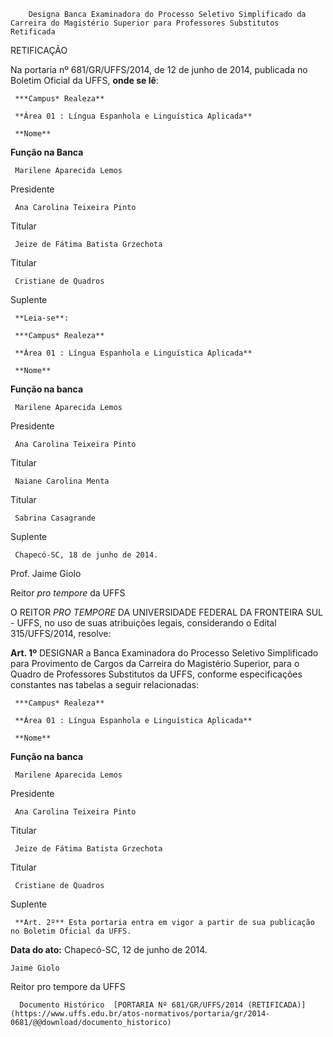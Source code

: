         Designa Banca Examinadora do Processo Seletivo Simplificado da Carreira do Magistério Superior para Professores Substitutos Retificada  

RETIFICAÇÃO

 Na portaria nº 681/GR/UFFS/2014, de 12 de junho de 2014, publicada no Boletim Oficial da UFFS, **onde se lê**:

     ***Campus* Realeza**

     **Área 01 : Língua Espanhola e Linguística Aplicada** 

     **Nome**

   **Função na Banca**

     Marilene Aparecida Lemos

   Presidente

     Ana Carolina Teixeira Pinto

   Titular

     Jeize de Fátima Batista Grzechota

   Titular

     Cristiane de Quadros

   Suplente

     **Leia-se**:

     ***Campus* Realeza**

     **Área 01 : Língua Espanhola e Linguística Aplicada** 

     **Nome**

   **Função na banca**

     Marilene Aparecida Lemos

   Presidente

     Ana Carolina Teixeira Pinto

   Titular

     Naiane Carolina Menta

   Titular

     Sabrina Casagrande

   Suplente

     Chapecó-SC, 18 de junho de 2014.

 Prof. Jaime Giolo

 Reitor *pro tempore* da UFFS

 O REITOR *PRO TEMPORE* DA UNIVERSIDADE FEDERAL DA FRONTEIRA SUL - UFFS, no uso de suas atribuições legais, considerando o Edital 315/UFFS/2014, resolve:

 **Art. 1º** DESIGNAR a Banca Examinadora do Processo Seletivo Simplificado para Provimento de Cargos da Carreira do Magistério Superior, para o Quadro de Professores Substitutos da UFFS, conforme especificações constantes nas tabelas a seguir relacionadas:

     ***Campus* Realeza**

     **Área 01 : Língua Espanhola e Linguística Aplicada** 

     **Nome**

   **Função na banca**

     Marilene Aparecida Lemos

   Presidente

     Ana Carolina Teixeira Pinto

   Titular

     Jeize de Fátima Batista Grzechota

   Titular

     Cristiane de Quadros

   Suplente

     **Art. 2º** Esta portaria entra em vigor a partir de sua publicação no Boletim Oficial da UFFS.

  

   **Data do ato:** Chapecó-SC, 12 de junho de 2014.   
 

    Jaime Giolo   
 Reitor pro tempore da UFFS 

      Documento Histórico  [PORTARIA Nº 681/GR/UFFS/2014 (RETIFICADA)](https://www.uffs.edu.br/atos-normativos/portaria/gr/2014-0681/@@download/documento_historico)     
      